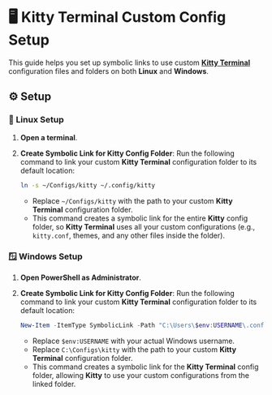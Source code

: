# 🖥️ Kitty Terminal Custom Config Setup

This guide helps you set up symbolic links to use custom [**Kitty Terminal**](https://github.com/kovidgoyal/kitty) configuration files and folders on both **Linux** and **Windows**.

## ⚙️ Setup

### 🐧 Linux Setup

1. **Open a terminal**.

2. **Create Symbolic Link for Kitty Config Folder**:
   Run the following command to link your custom **Kitty Terminal** configuration folder to its default location:

   ```bash
   ln -s ~/Configs/kitty ~/.config/kitty
   ```

   - Replace `~/Configs/kitty` with the path to your custom **Kitty Terminal** configuration folder.
   - This command creates a symbolic link for the entire **Kitty** config folder, so **Kitty Terminal** uses all your custom configurations (e.g., `kitty.conf`, themes, and any other files inside the folder).

### 🪟 Windows Setup

1. **Open PowerShell as Administrator**.

2. **Create Symbolic Link for Kitty Config Folder**:
   Run the following command to link your custom **Kitty Terminal** configuration folder to its default location:

   ```powershell
   New-Item -ItemType SymbolicLink -Path "C:\Users\$env:USERNAME\.config\kitty\" -Target "C:\Configs\kitty"
   ```

   - Replace `$env:USERNAME` with your actual Windows username.
   - Replace `C:\Configs\kitty` with the path to your custom **Kitty Terminal** configuration folder.
   - This command creates a symbolic link for the **Kitty Terminal** config folder, allowing **Kitty** to use your custom configurations from the linked folder.
